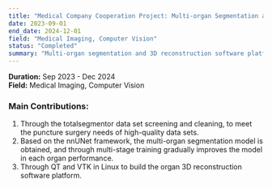```yaml
---
title: "Medical Company Cooperation Project: Multi-organ Segmentation and 3D Reconstruction of CT Images (3D Segmentation and Reconstruction)"
date: 2023-09-01
end_date: 2024-12-01
field: "Medical Imaging, Computer Vision"
status: "Completed"
summary: "Multi-organ segmentation and 3D reconstruction software platform development for CT images."
---
```


**Duration:** Sep 2023 - Dec 2024  
**Field:** Medical Imaging, Computer Vision

### Main Contributions:
1. Through the totalsegmentor data set screening and cleaning, to meet the puncture surgery needs of high-quality data sets.  
2. Based on the nnUNet framework, the multi-organ segmentation model is obtained, and through multi-stage training gradually improves the model in each organ performance.  
3. Through QT and VTK in Linux to build the organ 3D reconstruction software platform.
